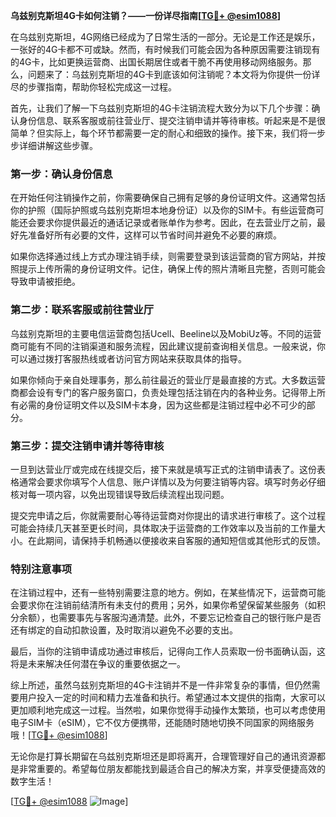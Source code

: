 **乌兹别克斯坦4G卡如何注销？——一份详尽指南[[TG💪+ @esim1088](https://t.me/s/esim1088)]**

在乌兹别克斯坦，4G网络已经成为了日常生活的一部分。无论是工作还是娱乐，一张好的4G卡都不可或缺。然而，有时候我们可能会因为各种原因需要注销现有的4G卡，比如更换运营商、出国长期居住或者干脆不再使用移动网络服务。那么，问题来了：乌兹别克斯坦的4G卡到底该如何注销呢？本文将为你提供一份详尽的步骤指南，帮助你轻松完成这一过程。

首先，让我们了解一下乌兹别克斯坦的4G卡注销流程大致分为以下几个步骤：确认身份信息、联系客服或前往营业厅、提交注销申请并等待审核。听起来是不是很简单？但实际上，每个环节都需要一定的耐心和细致的操作。接下来，我们将一步步详细讲解这些步骤。

### 第一步：确认身份信息

在开始任何注销操作之前，你需要确保自己拥有足够的身份证明文件。这通常包括你的护照（国际护照或乌兹别克斯坦本地身份证）以及你的SIM卡。有些运营商可能还会要求你提供最近的通话记录或者账单作为参考。因此，在去营业厅之前，最好先准备好所有必要的文件，这样可以节省时间并避免不必要的麻烦。

如果你选择通过线上方式办理注销手续，则需要登录到该运营商的官方网站，并按照提示上传所需的身份证明文件。记住，确保上传的照片清晰且完整，否则可能会导致申请被拒绝。

### 第二步：联系客服或前往营业厅

乌兹别克斯坦的主要电信运营商包括Ucell、Beeline以及MobiUz等。不同的运营商可能有不同的注销渠道和服务流程，因此建议提前查询相关信息。一般来说，你可以通过拨打客服热线或者访问官方网站来获取具体的指导。

如果你倾向于亲自处理事务，那么前往最近的营业厅是最直接的方式。大多数运营商都会设有专门的客户服务窗口，负责处理包括注销在内的各种业务。记得带上所有必需的身份证明文件以及SIM卡本身，因为这些都是注销过程中必不可少的部分。

### 第三步：提交注销申请并等待审核

一旦到达营业厅或完成在线提交后，接下来就是填写正式的注销申请表了。这份表格通常会要求你填写个人信息、账户详情以及为何要注销等内容。填写时务必仔细核对每一项内容，以免出现错误导致后续流程出现问题。

提交完申请之后，你就需要耐心等待运营商对你提出的请求进行审核了。这个过程可能会持续几天甚至更长时间，具体取决于运营商的工作效率以及当前的工作量大小。在此期间，请保持手机畅通以便接收来自客服的通知短信或其他形式的反馈。

### 特别注意事项

在注销过程中，还有一些特别需要注意的地方。例如，在某些情况下，运营商可能会要求你在注销前结清所有未支付的费用；另外，如果你希望保留某些服务（如积分余额），也需要事先与客服沟通清楚。此外，不要忘记检查自己的银行账户是否还有绑定的自动扣款设置，及时取消以避免不必要的支出。

最后，当你的注销申请成功通过审核后，记得向工作人员索取一份书面确认函，这将是未来解决任何潜在争议的重要依据之一。

综上所述，虽然乌兹别克斯坦的4G卡注销并不是一件非常复杂的事情，但仍然需要用户投入一定的时间和精力去准备和执行。希望通过本文提供的指南，大家可以更加顺利地完成这一过程。当然啦，如果你觉得手动操作太繁琐，也可以考虑使用电子SIM卡（eSIM），它不仅方便携带，还能随时随地切换不同国家的网络服务哦！[[TG💪+ @esim1088](https://t.me/s/esim1088)]

无论你是打算长期留在乌兹别克斯坦还是即将离开，合理管理好自己的通讯资源都是非常重要的。希望每位朋友都能找到最适合自己的解决方案，并享受便捷高效的数字生活！

[[TG💪+ @esim1088](https://t.me/s/esim1088) ![Image](https://i.postimg.cc/4NQfJmqS/Snipaste-2025-05-13-00-14-12.png)]